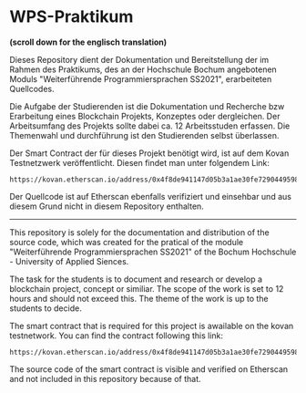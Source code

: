 # WPS-Praktikum

**(scroll down for the englisch translation)**

Dieses Repository dient der Dokumentation und Bereitstellung der im Rahmen des Praktikums, des an der Hochschule Bochum angebotenen Moduls "Weiterführende Programmiersprachen SS2021", erarbeiteten Quellcodes.

Die Aufgabe der Studierenden ist die Dokumentation und Recherche bzw Erarbeitung eines Blockchain Projekts, Konzeptes oder dergleichen.
Der Arbeitsumfang des Projekts sollte dabei ca. 12 Arbeitsstuden erfassen. Die Themenwahl und durchführung ist den Studierenden selbst überlassen.


Der Smart Contract der für dieses Projekt benötigt wird, ist auf dem Kovan Testnetzwerk veröffentlicht. Diesen findet man unter folgendem Link:
    
    https://kovan.etherscan.io/address/0x4f8de941147d05b3a1ae30fe7290449598890e0f

Der Quellcode ist auf Etherscan ebenfalls verifiziert und einsehbar und aus diesem Grund nicht in diesem Repository enthalten.

---

This repository is solely for the documentation and distribution of the source code, which was created for the pratical of the module "Weiterführende Programmiersprachen SS2021" of the Bochum Hochschule - University of Applied Siences.

The task for the students is to document and research or develop a blockchain project, concept or similiar.
The scope of the work is set to 12 hours and should not exceed this. The theme of the work is up to the students to decide.

The smart contract that is required for this project is awailable on the kovan testnetwork.
You can find the contract following this link:
    
    https://kovan.etherscan.io/address/0x4f8de941147d05b3a1ae30fe7290449598890e0f

The source code of the smart contract is visible and verified on Etherscan and not included in this repository because of that.

